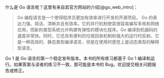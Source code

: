 什么是  Go 语言呢？这里有来自其官方网站的介绍[@go_web_intro]：

> Go 编程语言是一个使得程序员更加有效率进行开发的开源项目。 Go 的表达力强、简洁、清晰并且有效率。它的并行机制使其很容易编写多核和网络应用，而新的类型系统允许构建有弹性的模块化程序。Go 编译到机器码的速度非常快。同时，它还具有便利的垃圾回收机制和强大的运行时反射。它是一种高效的、静态类型编译语言，但是在使用时感觉上是动态类型的解释型语言。

Go 1 是 Go 语言的第一个稳定发布版本。本书的所有练习都基于 Go 1 编译和运行。如果答案与读者的练习不一致，那可能是本书的 Bug。欢迎提交相关问题报告或修正。
